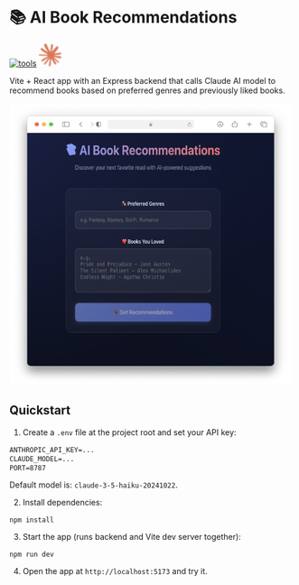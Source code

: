 # 📚 AI Book Recommendations
[![tools](https://skillicons.dev/icons?i=react,express)](https://skillicons.dev) <img src="./src/assets/claude-color.svg" width="40" height="40" alt="Claude by Anthropic" />

Vite + React app with an Express backend that calls Claude AI model to recommend books based on preferred genres and previously liked books.

<img src="./src/assets/screenshot.png" width="500" height="500" alt="Screenshot of the app" />

## Quickstart

1. Create a `.env` file at the project root and set your API key:

```
ANTHROPIC_API_KEY=...
CLAUDE_MODEL=...
PORT=8787
```
    
Default model is: `claude-3-5-haiku-20241022`.

2. Install dependencies:

```
npm install
```

3. Start the app (runs backend and Vite dev server together):

```
npm run dev
```

4. Open the app at `http://localhost:5173` and try it.
